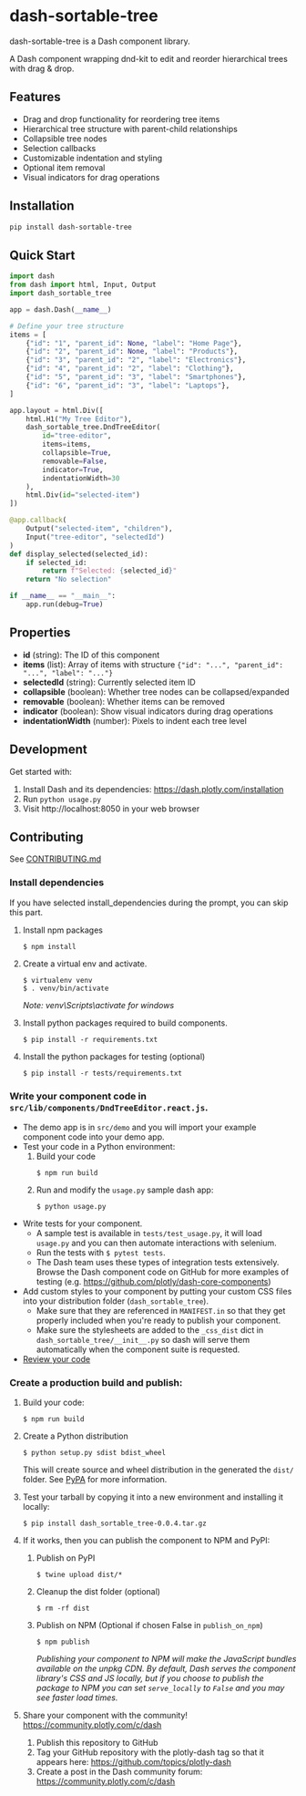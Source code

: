 # dash-sortable-tree

dash-sortable-tree is a Dash component library.

A Dash component wrapping dnd-kit to edit and reorder hierarchical trees with drag & drop.

## Features

- Drag and drop functionality for reordering tree items
- Hierarchical tree structure with parent-child relationships
- Collapsible tree nodes
- Selection callbacks
- Customizable indentation and styling
- Optional item removal
- Visual indicators for drag operations

## Installation

```bash
pip install dash-sortable-tree
```

## Quick Start

```python
import dash
from dash import html, Input, Output
import dash_sortable_tree

app = dash.Dash(__name__)

# Define your tree structure
items = [
    {"id": "1", "parent_id": None, "label": "Home Page"},
    {"id": "2", "parent_id": None, "label": "Products"},
    {"id": "3", "parent_id": "2", "label": "Electronics"},
    {"id": "4", "parent_id": "2", "label": "Clothing"},
    {"id": "5", "parent_id": "3", "label": "Smartphones"},
    {"id": "6", "parent_id": "3", "label": "Laptops"},
]

app.layout = html.Div([
    html.H1("My Tree Editor"),
    dash_sortable_tree.DndTreeEditor(
        id="tree-editor",
        items=items,
        collapsible=True,
        removable=False,
        indicator=True,
        indentationWidth=30
    ),
    html.Div(id="selected-item")
])

@app.callback(
    Output("selected-item", "children"),
    Input("tree-editor", "selectedId")
)
def display_selected(selected_id):
    if selected_id:
        return f"Selected: {selected_id}"
    return "No selection"

if __name__ == "__main__":
    app.run(debug=True)
```

## Properties

- **id** (string): The ID of this component
- **items** (list): Array of items with structure `{"id": "...", "parent_id": "...", "label": "..."}`
- **selectedId** (string): Currently selected item ID
- **collapsible** (boolean): Whether tree nodes can be collapsed/expanded
- **removable** (boolean): Whether items can be removed
- **indicator** (boolean): Show visual indicators during drag operations
- **indentationWidth** (number): Pixels to indent each tree level

## Development

Get started with:
1. Install Dash and its dependencies: https://dash.plotly.com/installation
2. Run `python usage.py`
3. Visit http://localhost:8050 in your web browser

## Contributing

See [CONTRIBUTING.md](./CONTRIBUTING.md)

### Install dependencies

If you have selected install_dependencies during the prompt, you can skip this part.

1. Install npm packages
    ```
    $ npm install
    ```
2. Create a virtual env and activate.
    ```
    $ virtualenv venv
    $ . venv/bin/activate
    ```
    _Note: venv\Scripts\activate for windows_

3. Install python packages required to build components.
    ```
    $ pip install -r requirements.txt
    ```
4. Install the python packages for testing (optional)
    ```
    $ pip install -r tests/requirements.txt
    ```

### Write your component code in `src/lib/components/DndTreeEditor.react.js`.

- The demo app is in `src/demo` and you will import your example component code into your demo app.
- Test your code in a Python environment:
    1. Build your code
        ```
        $ npm run build
        ```
    2. Run and modify the `usage.py` sample dash app:
        ```
        $ python usage.py
        ```
- Write tests for your component.
    - A sample test is available in `tests/test_usage.py`, it will load `usage.py` and you can then automate interactions with selenium.
    - Run the tests with `$ pytest tests`.
    - The Dash team uses these types of integration tests extensively. Browse the Dash component code on GitHub for more examples of testing (e.g. https://github.com/plotly/dash-core-components)
- Add custom styles to your component by putting your custom CSS files into your distribution folder (`dash_sortable_tree`).
    - Make sure that they are referenced in `MANIFEST.in` so that they get properly included when you're ready to publish your component.
    - Make sure the stylesheets are added to the `_css_dist` dict in `dash_sortable_tree/__init__.py` so dash will serve them automatically when the component suite is requested.
- [Review your code](./review_checklist.md)

### Create a production build and publish:

1. Build your code:
    ```
    $ npm run build
    ```
2. Create a Python distribution
    ```
    $ python setup.py sdist bdist_wheel
    ```
    This will create source and wheel distribution in the generated the `dist/` folder.
    See [PyPA](https://packaging.python.org/guides/distributing-packages-using-setuptools/#packaging-your-project)
    for more information.

3. Test your tarball by copying it into a new environment and installing it locally:
    ```
    $ pip install dash_sortable_tree-0.0.4.tar.gz
    ```

4. If it works, then you can publish the component to NPM and PyPI:
    1. Publish on PyPI
        ```
        $ twine upload dist/*
        ```
    2. Cleanup the dist folder (optional)
        ```
        $ rm -rf dist
        ```
    3. Publish on NPM (Optional if chosen False in `publish_on_npm`)
        ```
        $ npm publish
        ```
        _Publishing your component to NPM will make the JavaScript bundles available on the unpkg CDN. By default, Dash serves the component library's CSS and JS locally, but if you choose to publish the package to NPM you can set `serve_locally` to `False` and you may see faster load times._

5. Share your component with the community! https://community.plotly.com/c/dash
    1. Publish this repository to GitHub
    2. Tag your GitHub repository with the plotly-dash tag so that it appears here: https://github.com/topics/plotly-dash
    3. Create a post in the Dash community forum: https://community.plotly.com/c/dash
